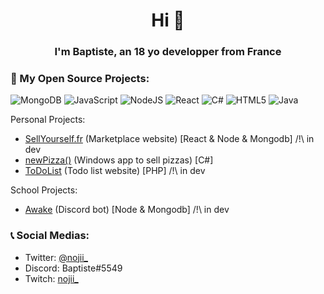<h1 align="center">Hi 👋</h1>

<h3 align="center">I'm Baptiste, an 18 yo developper from France</h3>
<h3>🧩 My Open Source Projects: </h3>

![MongoDB](https://img.shields.io/badge/MongoDB-%234ea94b.svg?style=for-the-badge&logo=mongodb&logoColor=white)
![JavaScript](https://img.shields.io/badge/javascript-%23323330.svg?style=for-the-badge&logo=javascript&logoColor=%23F7DF1E) 
![NodeJS](https://img.shields.io/badge/node.js-6DA55F?style=for-the-badge&logo=node.js&logoColor=white) 
![React](https://img.shields.io/badge/react-%2320232a.svg?style=for-the-badge&logo=react&logoColor=%2361DAFB)
![C#](https://img.shields.io/badge/c%23-%23239120.svg?style=for-the-badge&logo=c-sharp&logoColor=white)
![HTML5](https://img.shields.io/badge/html5-%23E34F26.svg?style=for-the-badge&logo=html5&logoColor=white)
![Java](https://img.shields.io/badge/java-%23ED8B00.svg?style=for-the-badge&logo=java&logoColor=white)

Personal Projects:
- [SellYourself.fr](https://github.com/Baptiiiiste/SellYourself) (Marketplace website) [React & Node & Mongodb] /!\ in dev
- [newPizza()](https://github.com/Baptiiiiste/newPizza) (Windows app to sell pizzas) [C#]
- [ToDoList](https://github.com/Baptiiiiste/ToDoList) (Todo list website) [PHP] /!\ in dev

School Projects:
- [Awake](https://github.com/Baptiiiiste/Awake) (Discord bot) [Node & Mongodb] /!\ in dev


<h3>📞 Social Medias: </h3>

- Twitter: [@nojii_](https://twitter.com/nojii_)
- Discord: Baptiste#5549
- Twitch: [nojii_](https://www.twitch.tv/nojii_)



<!-- <div align="center" >
  <img src="https://github-readme-stats.vercel.app/api?username=baptiiiiste&show_icons=true&count_private=true&hide_border=true" align="center" />
</div> -->



<!-- ! OLD


[Imgur](https://i.imgur.com/cLWuXp0.png?1)

<div align="center">
<a href="https://github.com/baptiiiiste" target="_blank">
<img src=https://img.shields.io/badge/github-%2324292e.svg?&style=for-the-badge&logo=github&logoColor=white alt=github style="margin-bottom: 5px;" />
</a>
<a href="https://twitter.com/nojii_" target="_blank">
<img src=https://img.shields.io/badge/twitter-%2300acee.svg?&style=for-the-badge&logo=twitter&logoColor=white alt=twitter style="margin-bottom: 5px;" />
</a>
</div> 

<div align="center" >
  <h3> ⭐️ Informations </h3>
  <p>Baptiste, 18 yo French guy studying at Clermont-Ferrand, IUT Informatique</p>
</div>

<div align="center" >
  <h3> ⭐️ Social Medias </h3>
  <p>Twitter 🐤 @nojii_</br>Discord 📄 Baptiste#5549</br>Twitch 🎙️ .tv/nojii_</p>
</div> 
-->
